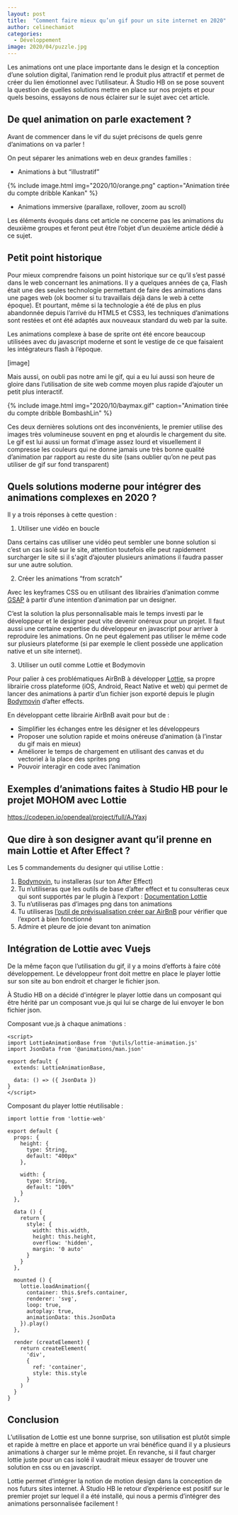 ```yaml
---
layout: post
title:  "Comment faire mieux qu’un gif pour un site internet en 2020"
author: celinechamiot
categories:
  - Développement
image: 2020/04/puzzle.jpg
---
```


Les animations ont une place importante dans le design et la conception d’une solution digital, l’animation rend le produit plus attractif et permet de créer du lien émotionnel avec l’utilisateur. À Studio HB on se pose souvent la question de quelles solutions mettre en place sur nos projets et pour quels besoins, essayons de nous éclairer sur le sujet avec cet article. 

## De quel animation on parle exactement ?

Avant de commencer dans le vif du sujet précisons de quels genre d’animations on va parler !

On peut séparer les animations web en deux grandes familles : 

- Animations à but “illustratif”

{% include image.html img="2020/10/orange.png" caption="Animation tirée du compte dribble Kankan" %}

- Animations immersive (parallaxe, rollover, zoom au scroll) 

Les éléments évoqués dans cet article ne concerne pas les animations du deuxième groupes et feront peut être l’objet d’un deuxième article dédié à ce sujet.

## Petit point historique

Pour mieux comprendre faisons un point historique sur ce qu’il s’est passé dans le web concernant les animations. Il y a quelques années de ça, Flash était une des seules technologie permettant de faire des animations dans une pages web (ok boomer si tu travaillais déjà dans le web à cette époque). Et pourtant, même si la technologie a été de plus en plus abandonnée depuis l’arrivé du HTML5 et CSS3, les techniques d’animations sont restées et ont été adaptés aux nouveaux standard du web par la suite.

Les animations complexe à base de sprite ont été encore beaucoup utilisées avec du javascript moderne et sont le vestige de ce que faisaient les intégrateurs flash à l’époque.

[image]

Mais aussi, on oubli pas notre ami le gif, qui a eu lui aussi son heure de gloire dans l’utilisation de site web comme moyen plus rapide d’ajouter un petit plus interactif. 

{% include image.html img="2020/10/baymax.gif" caption="Animation tirée du compte dribble BombashLin" %}

Ces deux dernières solutions ont des inconvénients, le premier utilise des images très volumineuse souvent en png et alourdis le chargement du site. Le gif est lui aussi un format d’image assez lourd et visuellement il compresse les couleurs qui ne donne jamais une très bonne qualité d’animation par rapport au reste du site (sans oublier qu’on ne peut pas utiliser de gif sur fond transparent)

## Quels solutions moderne pour intégrer des animations complexes en 2020 ?

Il y a trois réponses à cette question : 

1. Utiliser une vidéo en boucle

Dans certains cas utiliser une vidéo peut sembler une bonne solution si c’est un cas isolé sur le site, attention toutefois elle peut rapidement surcharger le site si il s'agit d’ajouter plusieurs animations il faudra passer sur une autre solution.

2. Créer les animations “from scratch” 

Avec les keyframes CSS ou en utilisant des librairies d’animation comme [GSAP](https://greensock.com/gsap/) à partir d’une intention d’animation par un designer. 

C’est la solution la plus personnalisable mais le temps investi par le développeur et le designer peut vite devenir onéreux pour un projet. Il faut aussi une certaine expertise du développeur en javascript pour arriver à reproduire les animations. On ne peut également pas utiliser le même code sur plusieurs plateforme (si par exemple le client possède une application native et un site internet).

3. Utiliser un outil comme Lottie et Bodymovin

Pour palier à ces problématiques AirBnB à développer [Lottie](https://airbnb.design/lottie/), sa propre librairie cross plateforme (iOS, Android, React Native et web) qui permet de lancer des animations à partir d’un fichier json exporté depuis le plugin [Bodymovin](https://exchange.adobe.com/creativecloud.details.12557.html) d’after effects.

En développant cette librairie AirBnB avait pour but de : 

- Simplifier les échanges entre les désigner et les développeurs
- Proposer une solution rapide et moins onéreuse d’animation (à l’instar du gif mais en mieux)
- Améliorer le temps de chargement en utilisant des canvas et du vectoriel à la place des sprites png
- Pouvoir interagir en code avec l’animation

## Exemples d’animations faites à Studio HB pour le projet MOHOM avec Lottie

https://codepen.io/opendeal/project/full/AJYaxj

## Que dire à son designer avant qu’il prenne en main Lottie et After Effect ?

Les 5 commandements du designer qui utilise Lottie : 

1. [Bodymovin](https://exchange.adobe.com/creativecloud.details.12557.html), tu installeras (sur ton After Effect)
2. Tu n’utiliseras que les outils de base d’after effect et tu consulteras ceux qui sont supportés par le plugin à l’export : [Documentation Lottie](https://airbnb.io/lottie/#/supported-features)
3. Tu n’utiliseras pas d’images png dans ton animations
4. Tu utiliseras [l’outil de prévisualisation créer par AirBnB](https://lottiefiles.com/web-player) pour vérifier que l’export à bien fonctionné
5. Admire et pleure de joie devant ton animation 

## Intégration de Lottie avec Vuejs

De la même façon que l’utilisation du gif, il y a moins d’efforts à faire côté développement. Le développeur front doit mettre en place le player lottie sur son site au bon endroit et charger le fichier json. 

À Studio HB on a décidé d'intégrer le player lottie dans un composant qui être hérité par un composant vue.js qui lui se charge de lui envoyer le bon fichier json. 

Composant vue.js à chaque animations : 
```
<script>
import LottieAnimationBase from '@utils/lottie-animation.js'
import JsonData from '@animations/man.json'

export default {
  extends: LottieAnimationBase,

  data: () => ({ JsonData })
}
</script>
```
Composant du player lottie réutilisable : 
```
import lottie from 'lottie-web'

export default {
  props: {
    height: {
      type: String,
      default: "400px"
    },

    width: {
      type: String,
      default: "100%"
    }
  },

  data () {
    return {
      style: {
        width: this.width,
        height: this.height,
        overflow: 'hidden',
        margin: '0 auto'
      }
    }
  },

  mounted () {
    lottie.loadAnimation({
      container: this.$refs.container,
      renderer: 'svg',
      loop: true,
      autoplay: true,
      animationData: this.JsonData
    }).play()
  },

  render (createElement) {
    return createElement(
      'div',
      {
        ref: 'container',
        style: this.style
      }
    )
  }
}
```

## Conclusion

L’utilisation de Lottie est une bonne surprise, son utilisation est plutôt simple et rapide à mettre en place et apporte un vrai bénéfice quand il y a plusieurs animations à charger sur le même projet. En revanche, si il faut charger lottie juste pour un cas isolé il vaudrait mieux essayer de trouver une solution en css ou en javascript.

Lottie permet d’intégrer la notion de motion design dans la conception de nos futurs sites internet. À Studio HB le retour d’expérience est positif sur le premier projet sur lequel il a été installé, qui nous a permis d’intégrer des animations personnalisée facilement ! 
